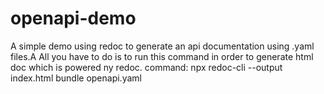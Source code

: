 # openapi-demo
A simple demo using redoc to generate an api documentation using .yaml files.A
All you have to do is to run this command in order to generate html doc which is powered ny redoc.
 command: npx redoc-cli --output index.html bundle openapi.yaml

